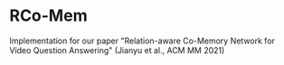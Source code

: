 # RCo-Mem
Implementation for our paper "Relation-aware Co-Memory Network for Video Question Answering" (Jianyu et al., ACM MM 2021)
